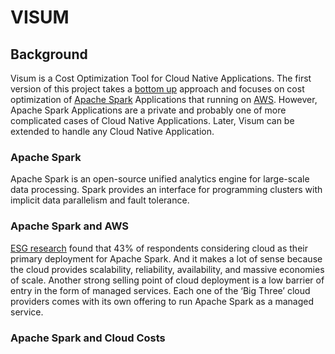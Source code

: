 # VISUM 

## Background
Visum is a Cost Optimization Tool for Cloud Native Applications. The first version of this project takes a [bottom up](https://en.wikipedia.org/wiki/Top-down_and_bottom-up_design) approach and focuses on cost optimization of [Apache Spark](https://spark.apache.org/) Applications that running on [AWS](https://en.wikipedia.org/wiki/Amazon_Web_Services/). However, Apache Spark Applications are a private and probably one of more complicated cases of Cloud Native Applications. Later, Visum can be extended to handle any Cloud Native Application.

### Apache Spark
Apache Spark is an open-source unified analytics engine for large-scale data processing. Spark provides an interface for programming clusters with implicit data parallelism and fault tolerance.

### Apache Spark and AWS
[ESG research](https://aws.amazon.com/big-data/what-is-spark/) found that 43% of respondents considering cloud as their primary deployment for Apache Spark. And it makes a lot of sense because the cloud provides scalability, reliability, availability, and massive economies of scale. Another strong selling point of cloud deployment is a low barrier of entry in the form of managed services. Each one of the ‘Big Three’ cloud providers comes with its own offering to run Apache Spark as a managed service.

### Apache Spark and Cloud Costs





